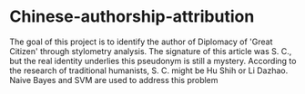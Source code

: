 # Chinese-authorship-attribution
The goal of this project is to identify the author of Diplomacy of 'Great Citizen' through stylometry analysis. The signature of this article was S. C., but the real identity underlies this pseudonym is still a mystery. According to the research of traditional humanists, S. C. might be Hu Shih or Li Dazhao.
Naive Bayes and SVM are used to address this problem
